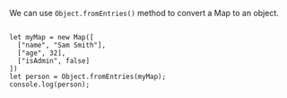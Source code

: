 We can use `Object.fromEntries()` method
to convert a Map to an object.

<Editor lang="javascript">
<code>
let myMap = new Map([
  ["name", "Sam Smith"],
  ["age", 32],
  ["isAdmin", false]
])
let person = Object.fromEntries(myMap);
console.log(person);
</code>
</Editor>